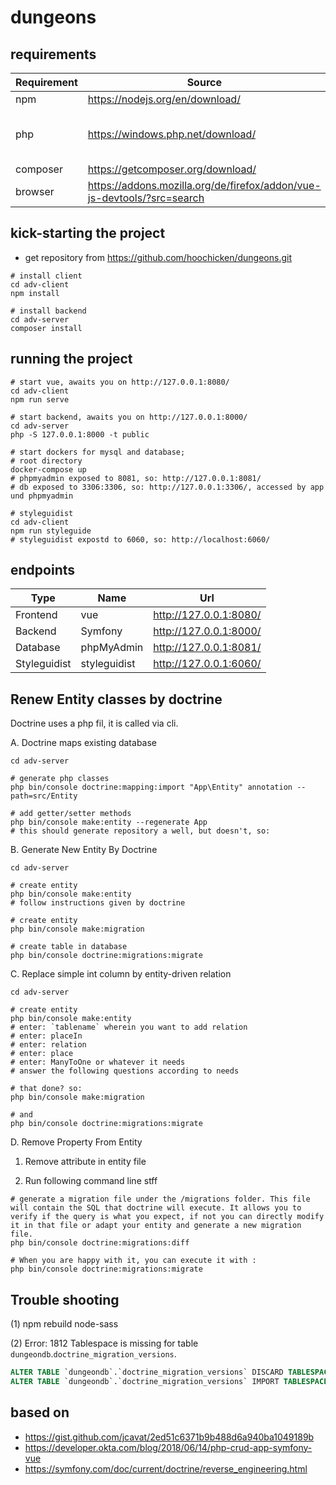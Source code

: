 # dungeons

## requirements

| Requirement | Source | Note |
| --- | --- | --- |
npm | <https://nodejs.org/en/download/> | 
php | <https://windows.php.net/download/> | php.ini mit folgenden aktivierten Modulen:<br />*extension=pdo_mysql<br />*extension=openssl
composer | <https://getcomposer.org/download/> | 
browser | https://addons.mozilla.org/de/firefox/addon/vue-js-devtools/?src=search |

## kick-starting the project

* get repository from <https://github.com/hoochicken/dungeons.git>

```
# install client
cd adv-client
npm install

# install backend
cd adv-server
composer install
```

## running the project

```
# start vue, awaits you on http://127.0.0.1:8080/ 
cd adv-client
npm run serve

# start backend, awaits you on http://127.0.0.1:8000/
cd adv-server
php -S 127.0.0.1:8000 -t public

# start dockers for mysql and database;
# root directory
docker-compose up
# phpmyadmin exposed to 8081, so: http://127.0.0.1:8081/
# db exposed to 3306:3306, so: http://127.0.0.1:3306/, accessed by app und phpmyadmin

# styleguidist
cd adv-client
npm run styleguide
# styleguidist expostd to 6060, so: http://localhost:6060/
```

## endpoints

| Type | Name | Url |
| --- | --- | --- |
Frontend | vue | <http://127.0.0.1:8080/>
Backend | Symfony | <http://127.0.0.1:8000/>
Database | phpMyAdmin | <http://127.0.0.1:8081/>
Styleguidist | styleguidist | <http://127.0.0.1:6060/>

## Renew Entity classes by doctrine

Doctrine uses a php fil, it is called via cli.

A. Doctrine maps existing database

~~~
cd adv-server

# generate php classes
php bin/console doctrine:mapping:import "App\Entity" annotation --path=src/Entity

# add getter/setter methods
php bin/console make:entity --regenerate App
# this should generate repository a well, but doesn't, so:
~~~

B. Generate New Entity By Doctrine

~~~
cd adv-server

# create entity
php bin/console make:entity
# follow instructions given by doctrine

# create entity
php bin/console make:migration

# create table in database
php bin/console doctrine:migrations:migrate
~~~ 

C. Replace simple int column by entity-driven relation

~~~ 
cd adv-server

# create entity 
php bin/console make:entity
# enter: `tablename` wherein you want to add relation
# enter: placeIn
# enter: relation
# enter: place
# enter: ManyToOne or whatever it needs
# answer the following questions according to needs

# that done? so: 
php bin/console make:migration

# and
php bin/console doctrine:migrations:migrate
~~~


D. Remove Property From Entity

1. Remove attribute in entity file

2. Run following command line stff

~~~
# generate a migration file under the /migrations folder. This file will contain the SQL that doctrine will execute. It allows you to verify if the query is what you expect, if not you can directly modify it in that file or adapt your entity and generate a new migration file.
php bin/console doctrine:migrations:diff

# When you are happy with it, you can execute it with :
php bin/console doctrine:migrations:migrate
~~~

## Trouble shooting

(1) npm rebuild node-sass

(2) Error: 1812 Tablespace is missing for table `dungeondb`.`doctrine_migration_versions`.

~~~sql
ALTER TABLE `dungeondb`.`doctrine_migration_versions` DISCARD TABLESPACE;
ALTER TABLE `dungeondb`.`doctrine_migration_versions` IMPORT TABLESPACE;
~~~


## based on

* <https://gist.github.com/jcavat/2ed51c6371b9b488d6a940ba1049189b>
* <https://developer.okta.com/blog/2018/06/14/php-crud-app-symfony-vue>
* <https://symfony.com/doc/current/doctrine/reverse_engineering.html>


